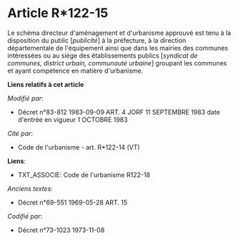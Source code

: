 # Article R*122-15

Le schéma directeur d'aménagement et d'urbanisme approuvé est tenu à la disposition du public [*publicité*] à la préfecture,
à la direction départementale de l'équipement ainsi que dans les mairies des communes intéressées ou au siège des
établissements publics [*syndicat de communes, district urbain, communauté urbaine*] groupant les communes et ayant
compétence en matière d'urbanisme.

**Liens relatifs à cet article**

_Modifié par_:

  - Décret n°83-812 1983-09-09 ART. 4 JORF 11 SEPTEMBRE 1983 date d'entrée en vigueur 1 OCTOBRE 1983

_Cité par_:

  - Code de l'urbanisme - art. R*122-14 (VT)

**Liens**:

  - TXT_ASSOCIE: Code de l'urbanisme R122-18

_Anciens textes_:

  - Décret n°69-551 1969-05-28 ART. 15

_Codifié par_:

  - Décret n°73-1023 1973-11-08
